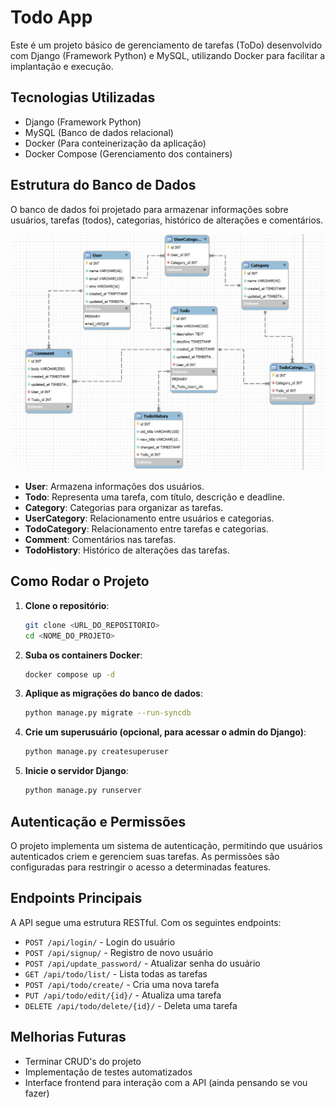 # Todo App

Este é um projeto básico de gerenciamento de tarefas (ToDo) desenvolvido com Django (Framework Python) e MySQL, utilizando Docker para facilitar a implantação e execução.

## Tecnologias Utilizadas
- Django (Framework Python)
- MySQL (Banco de dados relacional)
- Docker (Para conteinerização da aplicação)
- Docker Compose (Gerenciamento dos containers)

## Estrutura do Banco de Dados
O banco de dados foi projetado para armazenar informações sobre usuários, tarefas (todos), categorias, histórico de alterações e comentários.

![Diagrama do Banco de Dados](assets/diagram.jpeg)

- **User**: Armazena informações dos usuários.
- **Todo**: Representa uma tarefa, com título, descrição e deadline.
- **Category**: Categorias para organizar as tarefas.
- **UserCategory**: Relacionamento entre usuários e categorias.
- **TodoCategory**: Relacionamento entre tarefas e categorias.
- **Comment**: Comentários nas tarefas.
- **TodoHistory**: Histórico de alterações das tarefas.

## Como Rodar o Projeto

1. **Clone o repositório**:
   ```sh
   git clone <URL_DO_REPOSITORIO>
   cd <NOME_DO_PROJETO>
   ```

2. **Suba os containers Docker**:
   ```sh
   docker compose up -d
   ```

3. **Aplique as migrações do banco de dados**:
   ```sh
   python manage.py migrate --run-syncdb
   ```

4. **Crie um superusuário (opcional, para acessar o admin do Django)**:
   ```sh
   python manage.py createsuperuser
   ```

5. **Inicie o servidor Django**:
   ```sh
   python manage.py runserver
   ```

## Autenticação e Permissões
O projeto implementa um sistema de autenticação, permitindo que usuários autenticados criem e gerenciem suas tarefas. As permissões são configuradas para restringir o acesso a determinadas features.

## Endpoints Principais
A API segue uma estrutura RESTful. Com os seguintes endpoints:
- `POST /api/login/` - Login do usuário
- `POST /api/signup/` - Registro de novo usuário
- `POST /api/update_password/` - Atualizar senha do usuário
- `GET /api/todo/list/` - Lista todas as tarefas
- `POST /api/todo/create/` - Cria uma nova tarefa
- `PUT /api/todo/edit/{id}/` - Atualiza uma tarefa
- `DELETE /api/todo/delete/{id}/` - Deleta uma tarefa

## Melhorias Futuras
- Terminar CRUD's do projeto
- Implementação de testes automatizados
- Interface frontend para interação com a API (ainda pensando se vou fazer)